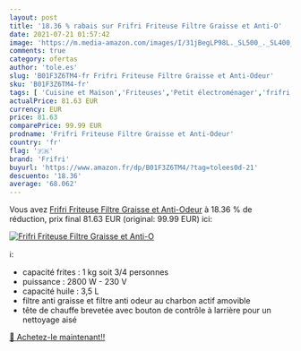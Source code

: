```yaml
---
layout: post
title: '18.36 % rabais sur Frifri Friteuse Filtre Graisse et Anti-O'
date: 2021-07-21 01:57:42
image: 'https://m.media-amazon.com/images/I/31jBegLP98L._SL500_._SL400_.jpg'
comments: true
category: ofertas
author: 'tole.es'
slug: 'B01F3Z6TM4-fr Frifri Friteuse Filtre Graisse et Anti-Odeur'
sku: 'B01F3Z6TM4-fr'
tags: [ 'Cuisine et Maison','Friteuses','Petit électroménager','frifri', ]
actualPrice: 81.63 EUR
currency: EUR
price: 81.63
comparePrice: 99.99 EUR
prodname: 'Frifri Friteuse Filtre Graisse et Anti-Odeur'
country: 'fr'
flag: '🇫🇷'
brand: 'Frifri'
buyurl: 'https://www.amazon.fr/dp/B01F3Z6TM4/?tag=tolees0d-21'
descuento: '18.36'
average: '68.062'
---
```


Vous avez [Frifri Friteuse Filtre Graisse et Anti-Odeur](https://www.amazon.fr/dp/B01F3Z6TM4/?tag=tolees0d-21)  à  18.36 % de réduction, prix final  81.63 EUR (original: 99.99 EUR) ici:

[![Frifri Friteuse Filtre Graisse et Anti-O](https://m.media-amazon.com/images/I/31jBegLP98L._SL500_._SL400_.jpg)](https://www.amazon.fr/dp/B01F3Z6TM4/?tag=tolees0d-21)

ℹ️:

- capacité frites : 1 kg soit 3/4 personnes
- puissance : 2800 W - 230 V
- capacité huile : 3,5 L
- filtre anti graisse et filtre anti odeur au charbon actif amovible
- tête de chauffe brevetée avec bouton de contrôle à larrière pour un nettoyage aisé

[🛒 Achetez-le maintenant!!](https://www.amazon.fr/dp/B01F3Z6TM4/?tag=tolees0d-21)
